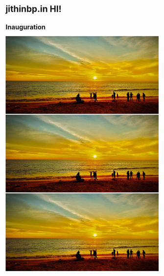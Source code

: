 # jithinbp.in HI!

## Inauguration

<div class="image-grid-large">
  <a href="images/thumb.jpeg" class="image-grid" data-lightbox="image1"> <img src="images/thumb.jpeg" > </a>
  <a href="images/thumb.jpeg" class="image-grid" data-lightbox="image1"> <img src="images/thumb.jpeg" > </a>
  <a href="images/thumb.jpeg" class="image-grid" data-lightbox="image1"> <img src="images/thumb.jpeg" > </a>
</div>

